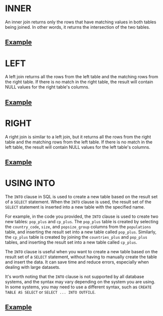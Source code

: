 # INNER
An inner join returns only the rows that have matching values in both tables being joined. In other words, it returns the intersection of the two tables.
## [Example](./into.sql)

# LEFT
A left join returns all the rows from the left table and the matching rows from the right table. If there is no match in the right table, the result will contain NULL values for the right table's columns.
## [Example](./left.sql)

# RIGHT
A right join is similar to a left join, but it returns all the rows from the right table and the matching rows from the left table. If there is no match in the left table, the result will contain NULL values for the left table's columns.
## [Example](./right.sql)

# USING INTO

The `INTO` clause in SQL is used to create a new table based on the result set of a `SELECT` statement. When the `INTO` clause is used, the result set of the `SELECT` statement is inserted into a new table with the specified name.

For example, in the code you provided, the `INTO` clause is used to create two new tables: `pop_plus` and `cp_plus`. The `pop_plus` table is created by selecting the `country_code`, `size`, and `popsize_group` columns from the `populations` table, and inserting the result set into a new table called `pop_plus`. Similarly, the `cp_plus` table is created by joining the `countries_plus` and `pop_plus` tables, and inserting the result set into a new table called `cp_plus`.

The `INTO` clause is useful when you want to create a new table based on the result set of a `SELECT` statement, without having to manually create the table and insert the data. It can save time and reduce errors, especially when dealing with large datasets.

It's worth noting that the `INTO` clause is not supported by all database systems, and the syntax may vary depending on the system you are using. In some systems, you may need to use a different syntax, such as `CREATE TABLE AS SELECT` or `SELECT ... INTO OUTFILE`.

## [Example](./into.sql)
